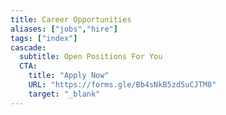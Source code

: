 ```yaml
---
title: Career Opportunities
aliases: ["jobs","hire"]
tags: ["index"]
cascade:
  subtitle: Open Positions For You
  CTA:
    title: "Apply Now"
    URL: "https://forms.gle/Bb4sNkB5zd5uCJTM8"
    target: "_blank"
---
```

